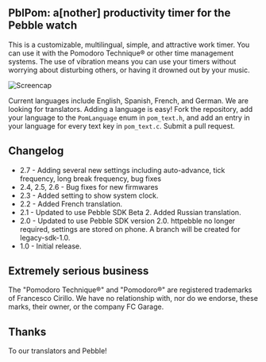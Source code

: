 ## PblPom: a[nother] productivity timer for the Pebble watch

This is a customizable, multilingual, simple, and attractive work timer. You
can use it with the Pomodoro Technique® or other time management systems.
The use of vibration means you can use your timers without worrying about
disturbing others, or having it drowned out by your music.

![Screencap](http://f.cl.ly/items/1d3y452F1j1F2i0L3P0x/capture-fast.gif "Simulated image - looks different on phone")

Current languages include English, Spanish, French, and German.
We are looking for translators. Adding a language is easy! Fork the repository,
add your language to the `PomLanguage` enum in `pom_text.h`, and add an entry in
your language for every text key in `pom_text.c`. Submit a pull request.

## Changelog

 * 2.7 - Adding several new settings including auto-advance, tick frequency, long break frequency, bug fixes
 * 2.4, 2.5, 2.6 - Bug fixes for new firmwares
 * 2.3 - Added setting to show system clock.
 * 2.2 - Added French translation.
 * 2.1 - Updated to use Pebble SDK Beta 2. Added Russian translation.
 * 2.0 - Updated to use Pebble SDK version 2.0. httpebble no longer required, settings are stored on phone. A branch will be created for legacy-sdk-1.0.
 * 1.0 - Initial release.

## Extremely serious business

The "Pomodoro Technique®" and "Pomodoro®" are registered trademarks of
Francesco Cirillo. We have no relationship with, nor do we endorse, these
marks, their owner, or the company FC Garage.

## Thanks

To our translators and Pebble!
